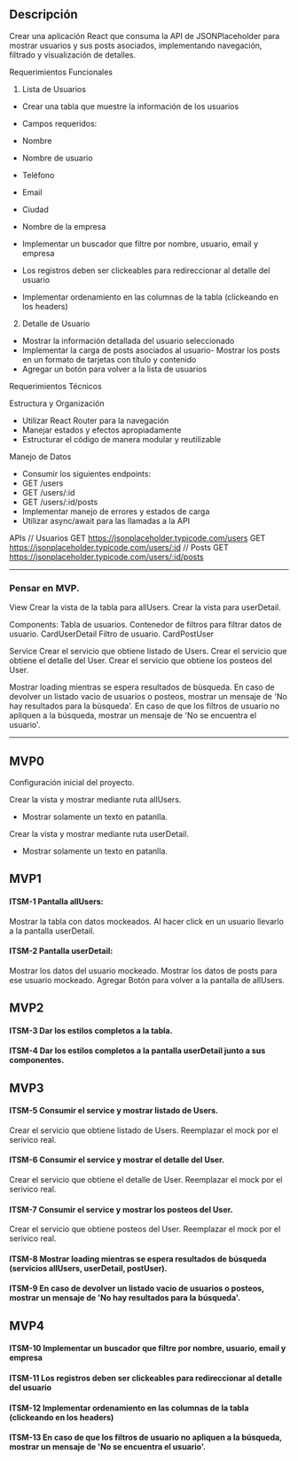 ## Descripción
Crear una aplicación React que consuma la API de JSONPlaceholder para mostrar usuarios y sus posts asociados, implementando navegación, filtrado y visualización de detalles.

Requerimientos Funcionales
1. Lista de Usuarios
- Crear una tabla que muestre la información de los usuarios
- Campos requeridos:
- Nombre
- Nombre de usuario
- Teléfono
- Email
- Ciudad
- Nombre de la empresa

- Implementar un buscador que filtre por nombre, usuario, email y empresa
- Los registros deben ser clickeables para redireccionar al detalle del usuario
- Implementar ordenamiento en las columnas de la tabla (clickeando en los headers)

2. Detalle de Usuario
- Mostrar la información detallada del usuario seleccionado
- Implementar la carga de posts asociados al usuario- Mostrar los posts en un formato de tarjetas con título y contenido
- Agregar un botón para volver a la lista de usuarios

Requerimientos Técnicos

Estructura y Organización
- Utilizar React Router para la navegación
- Manejar estados y efectos apropiadamente
- Estructurar el código de manera modular y reutilizable

Manejo de Datos
- Consumir los siguientes endpoints:
- GET /users
- GET /users/:id
- GET /users/:id/posts
- Implementar manejo de errores y estados de carga
- Utilizar async/await para las llamadas a la API

APIs
// Usuarios
GET https://jsonplaceholder.typicode.com/users
GET https://jsonplaceholder.typicode.com/users/:id
// Posts
GET https://jsonplaceholder.typicode.com/users/:id/posts

----
### Pensar en MVP.

View
Crear la vista de la tabla para allUsers.
Crear la vista para userDetail.

Components:
Tabla de usuarios.
Contenedor de filtros para filtrar datos de usuario.
CardUserDetail
Filtro de usuario.
CardPostUser

Service
Crear el servicio que obtiene listado de Users.
Crear el servicio que obtiene el detalle del User.
Crear el servicio que obtiene los posteos del User.

Mostrar loading mientras se espera resultados de bùsqueda.
En caso de devolver un listado vacio de usuarios o posteos, mostrar un mensaje de 'No hay resultados para la bùsqueda'.
En caso de que los filtros de usuario no apliquen a la búsqueda, mostrar un mensaje de 'No se encuentra el usuario'.

-------------------------
## MVP0
Configuración inicial del proyecto.

Crear la vista y mostrar mediante ruta allUsers. 
  - Mostrar solamente un texto en patanlla.

Crear la vista y mostrar mediante ruta userDetail.
  - Mostrar solamente un texto en patanlla.

## MVP1
#### ITSM-1 Pantalla allUsers:
  Mostrar la tabla con datos mockeados.
  Al hacer click en un usuario llevarlo a la pantalla userDetail.

#### ITSM-2 Pantalla userDetail:
  Mostrar los datos del usuario mockeado.
  Mostrar los datos de posts para ese usuario mockeado.
  Agregar Botón para volver a la pantalla de allUsers.

## MVP2
#### ITSM-3 Dar los estilos completos a la tabla.
#### ITSM-4 Dar los estilos completos a la pantalla userDetail junto a sus componentes.

## MVP3
#### ITSM-5 Consumir el service y mostrar listado de Users.
  Crear el servicio que obtiene listado de Users.
  Reemplazar el mock por el serivico real.
#### ITSM-6 Consumir el service y mostrar el detalle del User.
  Crear el servicio que obtiene el detalle de User.
  Reemplazar el mock por el serivico real.
#### ITSM-7 Consumir el service y mostrar los posteos del User.
  Crear el servicio que obtiene posteos del User.
  Reemplazar el mock por el serivico real.
#### ITSM-8 Mostrar loading mientras se espera resultados de búsqueda (servicios allUsers, userDetail, postUser).
#### ITSM-9 En caso de devolver un listado vacio de usuarios o posteos, mostrar un mensaje de 'No hay resultados para la búsqueda'.

## MVP4
#### ITSM-10 Implementar un buscador que filtre por nombre, usuario, email y empresa
#### ITSM-11 Los registros deben ser clickeables para redireccionar al detalle del usuario
#### ITSM-12 Implementar ordenamiento en las columnas de la tabla (clickeando en los headers)
#### ITSM-13 En caso de que los filtros de usuario no apliquen a la búsqueda, mostrar un mensaje de 'No se encuentra el usuario'.